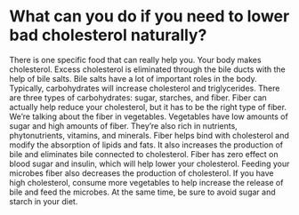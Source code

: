 # What can you do if you need to lower bad cholesterol naturally?

There is one specific food that can really help you. Your body makes cholesterol. Excess cholesterol is eliminated through the bile ducts with the help of bile salts. Bile salts have a lot of important roles in the body. Typically, carbohydrates will increase cholesterol and triglycerides. There are three types of carbohydrates: sugar, starches, and fiber. Fiber can actually help reduce your cholesterol, but it has to be the right type of fiber. We’re talking about the fiber in vegetables. Vegetables have low amounts of sugar and high amounts of fiber. They’re also rich in nutrients, phytonutrients, vitamins, and minerals. Fiber helps bind with cholesterol and modify the absorption of lipids and fats. It also increases the production of bile and eliminates bile connected to cholesterol. Fiber has zero effect on blood sugar and insulin, which will help lower your cholesterol. Feeding your microbes fiber also decreases the production of cholesterol. If you have high cholesterol, consume more vegetables to help increase the release of bile and feed the microbes. At the same time, be sure to avoid sugar and starch in your diet.